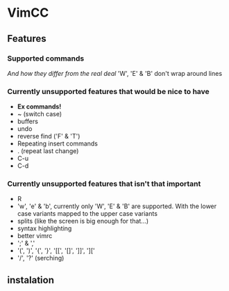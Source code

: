 # VimCC

## Features
### Supported commands
*And how they differ from the real deal*
'W', 'E' & 'B' don't wrap around lines

### Currently unsupported features that would be nice to have
- **Ex commands!**
- ~ (switch case)
- buffers
- undo
- reverse find ('F' & 'T') 
- Repeating insert commands
- . (repeat last change)
- C-u
- C-d

### Currently unsupported features that isn't that important
- R
- 'w', 'e' & 'b', currently only 'W', 'E' & 'B' are supported. With the lower
case variants mapped to the upper case variants
- splits (like the screen is big enough for that...)
- syntax highlighting
- better vimrc
- ';' & ','
- '(', ')', '{', '}', '[[', '[]', ']]', ']['
- '/', '?' (serching)


## instalation

